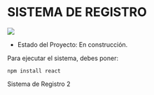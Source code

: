 <h1>SISTEMA DE REGISTRO</h1>
<p align="left"> 
<img src=https://img.shields.io/badge/STATUS-DESARROLLO-green> 
</p>

- Estado del Proyecto: En construcción.

Para ejecutar el sistema, debes poner:

```npm install react```

Sistema de Registro 2
